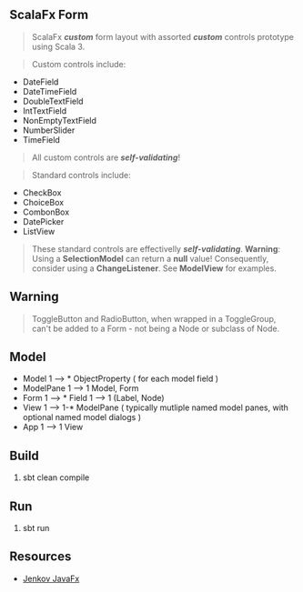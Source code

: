 ScalaFx Form
------------
>ScalaFx ***custom*** form layout with assorted ***custom*** controls prototype using Scala 3.

>Custom controls include:
* DateField
* DateTimeField
* DoubleTextField
* IntTextField
* NonEmptyTextField
* NumberSlider
* TimeField
> All custom controls are ***self-validating***!

>Standard controls include:
* CheckBox
* ChoiceBox
* CombonBox
* DatePicker
* ListView
>These standard controls are effectivelly ***self-validating***. **Warning**: Using a **SelectionModel** can return a **null** value!
Consequently, consider using a **ChangeListener**. See **ModelView** for examples.

Warning
-------
>ToggleButton and RadioButton, when wrapped in a ToggleGroup, can't be added to a Form - not being a Node or subclass of Node.

Model
-----
* Model 1 --> * ObjectProperty ( for each model field )
* ModelPane 1 --> 1 Model, Form
* Form 1 --> * Field 1 --> 1 (Label, Node)
* View 1 --> 1-* ModelPane ( typically mutliple named model panes, with optional named model dialogs )
* App 1 --> 1 View

Build
-----
1. sbt clean compile

Run
---
1. sbt run

Resources
---------
* [Jenkov JavaFx](https://jenkov.com/tutorials/javafx/index.html)
